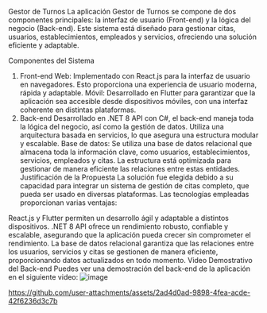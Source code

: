 Gestor de Turnos
La aplicación Gestor de Turnos se compone de dos componentes principales: la interfaz de usuario (Front-end) y la lógica del negocio (Back-end). Este sistema está diseñado para gestionar citas, usuarios, establecimientos, empleados y servicios, ofreciendo una solución eficiente y adaptable.

Componentes del Sistema
1. Front-end
Web: Implementado con React.js para la interfaz de usuario en navegadores. Esto proporciona una experiencia de usuario moderna, rápida y adaptable.
Móvil: Desarrollado en Flutter para garantizar que la aplicación sea accesible desde dispositivos móviles, con una interfaz coherente en distintas plataformas.
2. Back-end
Desarrollado en .NET 8 API con C#, el back-end maneja toda la lógica del negocio, así como la gestión de datos. Utiliza una arquitectura basada en servicios, lo que asegura una estructura modular y escalable.
Base de datos: Se utiliza una base de datos relacional que almacena toda la información clave, como usuarios, establecimientos, servicios, empleados y citas. La estructura está optimizada para gestionar de manera eficiente las relaciones entre estas entidades.
Justificación de la Propuesta
La solución fue elegida debido a su capacidad para integrar un sistema de gestión de citas completo, que pueda ser usado en diversas plataformas. Las tecnologías empleadas proporcionan varias ventajas:

React.js y Flutter permiten un desarrollo ágil y adaptable a distintos dispositivos.
.NET 8 API ofrece un rendimiento robusto, confiable y escalable, asegurando que la aplicación pueda crecer sin comprometer el rendimiento.
La base de datos relacional garantiza que las relaciones entre los usuarios, servicios y citas se gestionen de manera eficiente, proporcionando datos actualizados en todo momento.
Video Demostrativo del Back-end
Puedes ver una demostración del back-end de la aplicación en el siguiente video:
![image](https://github.com/user-attachments/assets/2c46ef91-c569-4bd7-99eb-29f66e304853)


https://github.com/user-attachments/assets/2ad4d0ad-9898-4fea-acde-42f6236d3c7b

